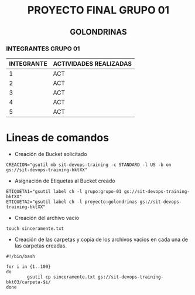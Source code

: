 # <div align="center"> PROYECTO FINAL GRUPO 01 </div>
## <div align="center"> GOLONDRINAS </div>    

### INTEGRANTES GRUPO 01

<div align="center">

| INTEGRANTE                      | ACTIVIDADES REALIZADAS                                             |
|---------------------------------|--------------------------------------------------------------------|
|     1                           | ACT                                                                |
|     2                           | ACT                                                                |
|     3                           | ACT                                                                |
|     4                           | ACT                                                                |
|     5                           | ACT                                                                |

</div>

# Lineas de comandos

+ Creación de Bucket solicitado
~~~
CREACION="gsutil mb sit-devops-training -c STANDARD -l US -b on gs://sit-devops-training-bktXX"  
~~~
+ Asignación de Etiquetas al Bucket creado
~~~
ETIQUETA1="gsutil label ch -l grupo:grupo-01 gs://sit-devops-training-bktXX"  
ETIQUETA2="gsutil label ch -l proyecto:golondrinas gs://sit-devops-training-bktXX"  
~~~
+ Creación del archivo vacio
~~~
touch sinceramente.txt
~~~
+ Creación de las carpetas y copia de los archivos vacios en cada una de las carpetas creadas.
~~~
#!/bin/bash

for i in {1..100}
do
        gsutil cp sinceramente.txt gs://sit-devops-training-bkt03/carpeta-$i/
done


~~~
